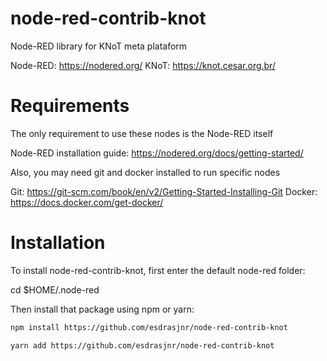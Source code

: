 # node-red-contrib-knot

Node-RED library for KNoT meta plataform

Node-RED: https://nodered.org/
KNoT: https://knot.cesar.org.br/

# Requirements

The only requirement to use these nodes is the Node-RED itself

Node-RED installation guide: https://nodered.org/docs/getting-started/

Also, you may need git and docker installed to run specific nodes

Git: https://git-scm.com/book/en/v2/Getting-Started-Installing-Git
Docker: https://docs.docker.com/get-docker/

# Installation

To install node-red-contrib-knot, first enter the default node-red folder:

cd \$HOME/.node-red

Then install that package using npm or yarn:

```bash
npm install https://github.com/esdrasjnr/node-red-contrib-knot
```

```bash
yarn add https://github.com/esdrasjnr/node-red-contrib-knot
```
